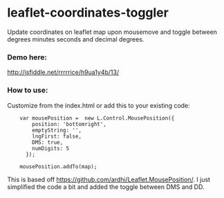 # leaflet-coordinates-toggler
Update coordinates on leaflet map upon mousemove and toggle between degrees minutes seconds and decimal degrees.

### Demo here:
http://jsfiddle.net/rrrrrice/h9ua1y4b/13/

### How to use:
Customize from the index.html or add this to your existing code:
```
	var mousePosition =  new L.Control.MousePosition({
	    position: 'bottomright',
	    emptyString: '',
	    lngFirst: false,
	    DMS: true,
	    numDigits: 5
	  });

	mousePosition.addTo(map);
  ```

This is based off https://github.com/ardhi/Leaflet.MousePosition/. I just simplified the code a bit and added the toggle between DMS and DD.
